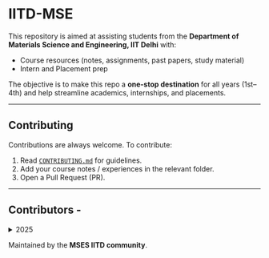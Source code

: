# IITD-MSE

This repository is aimed at assisting students from the **Department of Materials Science and Engineering, IIT Delhi** with:
- Course resources (notes, assignments, past papers, study material)
- Intern and Placement prep

The objective is to make this repo a **one-stop destination** for all years (1st–4th) and help streamline academics, internships, and placements.

---

## Contributing

Contributions are always welcome.
To contribute:
1. Read [`CONTRIBUTING.md`](./CONTRIBUTING.md) for guidelines.
2. Add your course notes / experiences in the relevant folder.
3. Open a Pull Request (PR).

---

## Contributors -
<details>
<summary> 2025 </summary>

- Abhishek Arnav
- Aryan Tandon
</details>

Maintained by the **MSES IITD community**.

